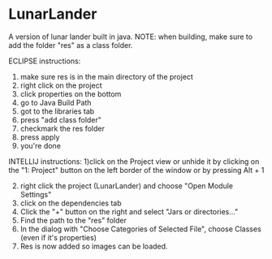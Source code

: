 # LunarLander
A version of lunar lander built in java.
NOTE: when building, make sure to add the folder "res" as a class folder.

ECLIPSE instructions:
1) make sure res is in the main directory of the project 
2) right click on the project
3) click properties on the bottom
4) go to Java Build Path
5) got to the libraries tab
6) press "add class folder"
7) checkmark the res folder
8) press apply
9) you're done

INTELLIJ instructions:
1)click on the Project view or unhide it by clicking on the "1: Project" button on the left border of the window or by pressing Alt + 1

2) right click the project (LunarLander) and choose "Open Module Settings" 
3) click on the dependencies tab
4) Click the "+" button on the right and select "Jars or directories..."
5) Find the path to the "res" folder
6) In the dialog with "Choose Categories of Selected File", choose Classes (even if it's properties)
7) Res is now added so images can be loaded.
